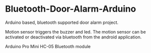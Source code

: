 # Bluetooth-Door-Alarm-Arduino
Arduino based, bluetooth supported door alarm project.

Motion sensor triggers the buzzer and led. The motion sensor can be activated or deactivated via bluetooth from the android application.

Arduino Pro Mini
HC-05 Bluetooth module
